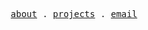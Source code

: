 <p align="center">
  <samp>
    <a href="https://joshualean.com">about</a> .
    <a href="https://joshualean.com/stuff">projects</a> .
    <a href="mailto:joshualeanjw@gmail.com">email</a>
  </samp>
</p>
